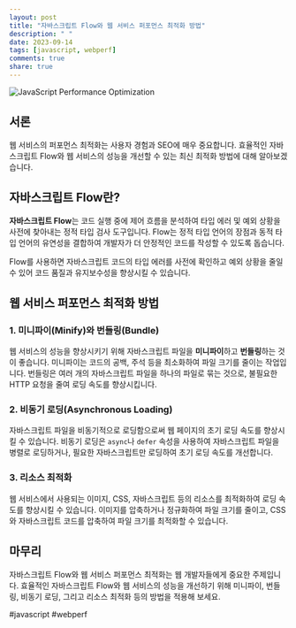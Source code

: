 ```yaml
---
layout: post
title: "자바스크립트 Flow와 웹 서비스 퍼포먼스 최적화 방법"
description: " "
date: 2023-09-14
tags: [javascript, webperf]
comments: true
share: true
---
```


![JavaScript Performance Optimization](https://example.com/images/optimization.jpg)

## 서론

웹 서비스의 퍼포먼스 최적화는 사용자 경험과 SEO에 매우 중요합니다. 효율적인 자바스크립트 Flow와 웹 서비스의 성능을 개선할 수 있는 최신 최적화 방법에 대해 알아보겠습니다.

## 자바스크립트 Flow란?

**자바스크립트 Flow**는 코드 실행 중에 제어 흐름을 분석하여 타입 에러 및 예외 상황을 사전에 찾아내는 정적 타입 검사 도구입니다. Flow는 정적 타입 언어의 장점과 동적 타입 언어의 유연성을 결합하여 개발자가 더 안정적인 코드를 작성할 수 있도록 돕습니다.

Flow를 사용하면 자바스크립트 코드의 타입 에러를 사전에 확인하고 예외 상황을 줄일 수 있어 코드 품질과 유지보수성을 향상시킬 수 있습니다.

## 웹 서비스 퍼포먼스 최적화 방법

### 1. 미니파이(Minify)와 번들링(Bundle)

웹 서비스의 성능을 향상시키기 위해 자바스크립트 파일을 **미니파이**하고 **번들링**하는 것이 좋습니다. 미니파이는 코드의 공백, 주석 등을 최소화하여 파일 크기를 줄이는 작업입니다. 번들링은 여러 개의 자바스크립트 파일을 하나의 파일로 묶는 것으로, 불필요한 HTTP 요청을 줄여 로딩 속도를 향상시킵니다.

### 2. 비동기 로딩(Asynchronous Loading)

자바스크립트 파일을 비동기적으로 로딩함으로써 웹 페이지의 초기 로딩 속도를 향상시킬 수 있습니다. 비동기 로딩은 `async`나 `defer` 속성을 사용하여 자바스크립트 파일을 병렬로 로딩하거나, 필요한 자바스크립트만 로딩하여 초기 로딩 속도를 개선합니다.

### 3. 리소스 최적화

웹 서비스에서 사용되는 이미지, CSS, 자바스크립트 등의 리소스를 최적화하여 로딩 속도를 향상시킬 수 있습니다. 이미지를 압축하거나 정규화하여 파일 크기를 줄이고, CSS와 자바스크립트 코드를 압축하여 파일 크기를 최적화할 수 있습니다.

## 마무리

자바스크립트 Flow와 웹 서비스 퍼포먼스 최적화는 웹 개발자들에게 중요한 주제입니다. 효율적인 자바스크립트 Flow와 웹 서비스의 성능을 개선하기 위해 미니파이, 번들링, 비동기 로딩, 그리고 리소스 최적화 등의 방법을 적용해 보세요.

#javascript #webperf